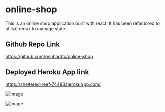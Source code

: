 # online-shop


This is an online shop application built with react. It has been refactored to utilize redux to manage state.

## Github Repo Link
https://github.com/reinhardtc/online-shop

## Deployed Heroku App link
https://sheltered-reef-74483.herokuapp.com/

![image](https://user-images.githubusercontent.com/25352227/130375991-f785469d-8b0a-413e-ab80-3d4b6e9a044e.png)

![image](https://user-images.githubusercontent.com/25352227/130376018-3f8f9cbd-74fe-4ac4-bdf2-9c3ac0744569.png)

